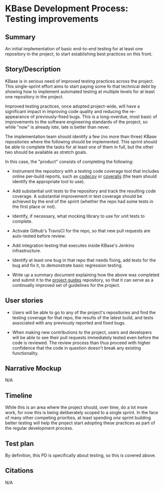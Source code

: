 # KBase Development Process: Testing improvements

## Summary

An initial implementation of basic end-to-end testing for at least one
repository in the project, to start establishing best practices on this front.

## Story/Description

KBase is in serious need of improved testing practices across the project.
This single-sprint effort aims to start paying some fo that technical debt by
showing how to implement automated testing at multiple levels for at least one
repository in the project.

Improved testing practices, once adopted project-wide, will have a significant
impact in improving code quality and reducing the re-appearance of
previously-fixed bugs.  This is a long-overdue, most basic of improvements to
the software engineering standards of the project, so while "now" is already
*late*, late is better than never.

The implementation team should identify a few (no more than three) KBase
repositories where the following should be implemented.  This sprint should be
able to complete the tasks for at least *one* of them in full, but the other
two should be available as stretch goals.

In this case, the "product" consists of completing the following:

* Instrument the repository with a testing code coverage tool that includes
  online per-build reports, such as [codecov](https://codecov.io) or
  [coveralls](https://coveralls.io) (the team should identify the appropriate
  tool to use).

* Add substantial unit tests to the repository and track the resulting code
  coverage. A substantial improvement in test coverage should be achieved by
  the end of the sprint (whether the repo had some tests in the first place or
  not).

* Identify, if necessary, what mocking library to use for unit tests to
  complete.

* Activate Github's TravisCI for the repo, so that new pull requests are
auto-tested before review.

* Add integration testing that executes inside KBase's Jenkins infrastructure.

* Identify at least one bug in that repo that needs fixing, add tests for
the bug and fix it, to demonstrate basic regression testing.

* Write up a summary document explaining how the above was completed and submit
  it to the [project guides](https://github.com/kbase/project_guides)
  repository, so that it can serve as a continually improved set of guidelines
  for the project.

## User stories

* Users will be able to go to any of the project's repositories and find the
  testing coverage for that repo, the results of the latest build, and tests
  associated with any previously reported and fixed bugs.

* When making new contributions to the project, users and developers will be
  able to see their pull requests immediately tested even before the code is
  reviewed.  The review process than thus proceed with higher confidence that
  the code in question doesn't break any existing functionality.

## Narrative Mockup

N/A

## Timeline

While this is an area where the project should, over time, do a lot more work,
for now this is being deliberately scoped to a single sprint.  In the face of
many other competing priorities, at least spending *one* sprint building better
testing will help the project start adopting these practices as part of the
regular development process.

## Test plan

By definition, this PD is specifically about testing, so this is covered above.

## Citations

N/A
